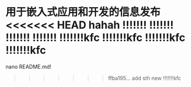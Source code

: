 用于嵌入式应用和开发的信息发布
<<<<<<< HEAD
hahah
!!!!!!!
!!!!!!!
!!!!!!!
!!!!!!!
!!!!!!!kfc
!!!!!!!kfc
!!!!!!!kfc
!!!!!!!kfc
=======
nano README.md!
>>>>>>> ffba195... add sth new
!!!!!!!kfc
